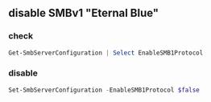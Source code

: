 ## disable SMBv1 "Eternal Blue"
### check
```powershell
Get-SmbServerConfiguration | Select EnableSMB1Protocol
```
### disable
```powershell
Set-SmbServerConfiguration -EnableSMB1Protocol $false
```
